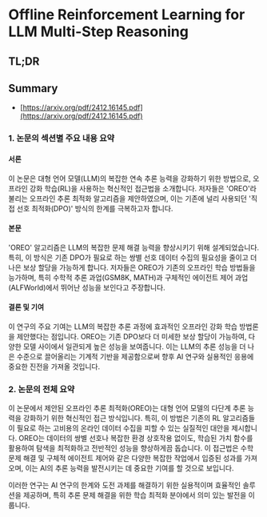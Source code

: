 # Offline Reinforcement Learning for LLM Multi-Step Reasoning
## TL;DR
## Summary
- [https://arxiv.org/pdf/2412.16145.pdf](https://arxiv.org/pdf/2412.16145.pdf)

### 1. 논문의 섹션별 주요 내용 요약

#### 서론
이 논문은 대형 언어 모델(LLM)의 복잡한 연속 추론 능력을 강화하기 위한 방법으로, 오프라인 강화 학습(RL)을 사용하는 혁신적인 접근법을 소개합니다. 저자들은 'OREO'라 불리는 오프라인 추론 최적화 알고리즘을 제안하였으며, 이는 기존에 널리 사용되던 '직접 선호 최적화(DPO)' 방식의 한계를 극복하고자 합니다.

#### 본문
'OREO' 알고리즘은 LLM의 복잡한 문제 해결 능력을 향상시키기 위해 설계되었습니다. 특히, 이 방식은 기존 DPO가 필요로 하는 쌍별 선호 데이터 수집의 필요성을 줄이고 더 나은 보상 할당을 가능하게 합니다. 저자들은 OREO가 기존의 오프라인 학습 방법들을 능가하며, 특히 수학적 추론 과업(GSM8K, MATH)과 구체적인 에이전트 제어 과업(ALFWorld)에서 뛰어난 성능을 보인다고 주장합니다.

#### 결론 및 기여
이 연구의 주요 기여는 LLM의 복잡한 추론 과정에 효과적인 오프라인 강화 학습 방법론을 제안했다는 점입니다. OREO는 기존 DPO보다 더 미세한 보상 할당이 가능하여, 다양한 모델 사이에서 일관되게 높은 성능을 보여줍니다. 이는 LLM의 추론 성능을 더 나은 수준으로 끌어올리는 기계적 기반을 제공함으로써 향후 AI 연구와 실용적인 응용에 중요한 진전을 가져올 것입니다.

### 2. 논문의 전체 요약
이 논문에서 제안된 오프라인 추론 최적화(OREO)는 대형 언어 모델의 다단계 추론 능력을 강화하기 위한 혁신적인 접근 방식입니다. 특히, 이 방법은 기존의 RL 알고리즘들이 필요로 하는 고비용의 온라인 데이터 수집을 피할 수 있는 실질적인 대안을 제시합니다. OREO는 데이터의 쌍별 선호나 복잡한 환경 상호작용 없이도, 학습된 가치 함수를 활용하여 탐색을 최적화하고 전반적인 성능을 향상하게끔 돕습니다. 이 접근법은 수학 문제 해결 및 구체적 에이전트 제어와 같은 다양한 복잡한 작업에서 입증된 성과를 가져오며, 이는 AI의 추론 능력을 발전시키는 데 중요한 기여를 할 것으로 보입니다.

이러한 연구는 AI 연구의 한계와 도전 과제를 해결하기 위한 실용적이며 효율적인 솔루션을 제공하며, 특히 추론 문제 해결을 위한 학습 최적화 분야에서 의미 있는 발전을 이룹니다.